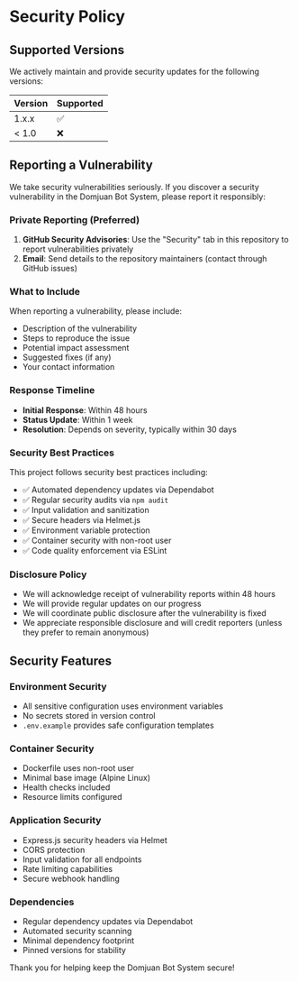 # Security Policy

## Supported Versions

We actively maintain and provide security updates for the following versions:

| Version | Supported          |
| ------- | ------------------ |
| 1.x.x   | :white_check_mark: |
| < 1.0   | :x:                |

## Reporting a Vulnerability

We take security vulnerabilities seriously. If you discover a security vulnerability in the Domjuan Bot System, please report it responsibly:

### Private Reporting (Preferred)

1. **GitHub Security Advisories**: Use the "Security" tab in this repository to report vulnerabilities privately
2. **Email**: Send details to the repository maintainers (contact through GitHub issues)

### What to Include

When reporting a vulnerability, please include:

- Description of the vulnerability
- Steps to reproduce the issue
- Potential impact assessment
- Suggested fixes (if any)
- Your contact information

### Response Timeline

- **Initial Response**: Within 48 hours
- **Status Update**: Within 1 week
- **Resolution**: Depends on severity, typically within 30 days

### Security Best Practices

This project follows security best practices including:

- ✅ Automated dependency updates via Dependabot
- ✅ Regular security audits via `npm audit`
- ✅ Input validation and sanitization
- ✅ Secure headers via Helmet.js
- ✅ Environment variable protection
- ✅ Container security with non-root user
- ✅ Code quality enforcement via ESLint

### Disclosure Policy

- We will acknowledge receipt of vulnerability reports within 48 hours
- We will provide regular updates on our progress
- We will coordinate public disclosure after the vulnerability is fixed
- We appreciate responsible disclosure and will credit reporters (unless they prefer to remain anonymous)

## Security Features

### Environment Security
- All sensitive configuration uses environment variables
- No secrets stored in version control
- `.env.example` provides safe configuration templates

### Container Security
- Dockerfile uses non-root user
- Minimal base image (Alpine Linux)
- Health checks included
- Resource limits configured

### Application Security
- Express.js security headers via Helmet
- CORS protection
- Input validation for all endpoints
- Rate limiting capabilities
- Secure webhook handling

### Dependencies
- Regular dependency updates via Dependabot
- Automated security scanning
- Minimal dependency footprint
- Pinned versions for stability

Thank you for helping keep the Domjuan Bot System secure!